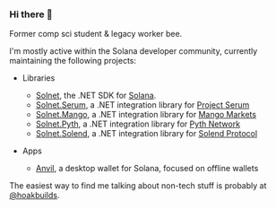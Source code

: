 ### Hi there 👋

Former comp sci student & legacy worker bee.

I'm mostly active within the Solana developer community, currently maintaining the following projects:

- Libraries
  - [Solnet](https://github.com/bmresearch/Solnet), the .NET SDK for [Solana](https://solana.com/).
  - [Solnet.Serum](https://github.com/bmresearch/Solnet.Serum), a .NET integration library for [Project Serum](https://www.projectserum.com/)
  - [Solnet.Mango](https://github.com/bmresearch/Solnet.Mango), a .NET integration library for [Mango Markets](https://www.mango.markets/)
  - [Solnet.Pyth](https://github.com/bmresearch/Solnet.Pyth), a .NET integration library for [Pyth Network](https://pyth.network/)
  - [Solnet.Solend](https://github.com/bmresearch/Solnet.Solend), a .NET integration library for [Solend Protocol](https://solend.fi/)

- Apps
  - [Anvil](https://github.com/bmresearch/Anvil), a desktop wallet for Solana, focused on offline wallets

The easiest way to find me talking about non-tech stuff is probably at [@hoakbuilds](https://twitter.com/hoakbuilds).
